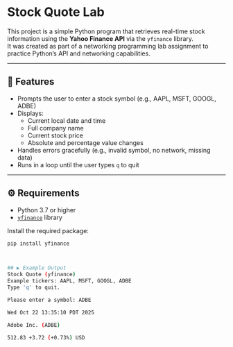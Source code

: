# Stock Quote Lab

This project is a simple Python program that retrieves real-time stock information using the **Yahoo Finance API** via the `yfinance` library.  
It was created as part of a networking programming lab assignment to practice Python’s API and networking capabilities.

---

## 🧠 Features
- Prompts the user to enter a stock symbol (e.g., AAPL, MSFT, GOOGL, ADBE)
- Displays:
  - Current local date and time
  - Full company name
  - Current stock price
  - Absolute and percentage value changes
- Handles errors gracefully (e.g., invalid symbol, no network, missing data)
- Runs in a loop until the user types `q` to quit

---

## ⚙️ Requirements
- Python 3.7 or higher
- [`yfinance`](https://pypi.org/project/yfinance/) library

Install the required package:
```bash
pip install yfinance



## ▶️ Example Output
Stock Quote (yfinance)
Example tickers: AAPL, MSFT, GOOGL, ADBE
Type 'q' to quit.

Please enter a symbol: ADBE

Wed Oct 22 13:35:10 PDT 2025

Adobe Inc. (ADBE)

512.83 +3.72 (+0.73%) USD
